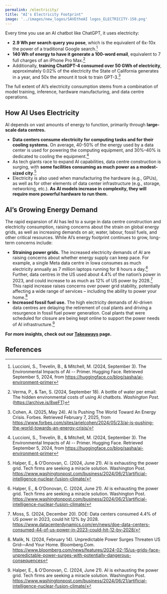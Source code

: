 ```yaml
---
permalink: /electricity/
title: "AI's Electricity Footprint"
image: '../images/new_logos/SAVEtheAI logos_ELECTRICITY-150.png'
---
```

Every time you use an AI chatbot like ChatGPT, it uses electricity: 
- **2.9 Wh per search query you pose**, which is the equivalent of 6x-10x the power of a traditional Google search.[^1]
- **140 Wh of energy to have it generate a 100-word email**, equivalent to 7 full charges of an iPhone Pro Max.[^2]
- Additionally, **training ChatGPT-4 consumed over 50 GWh of electricity**, approximately 0.02% of the electricity the State of California generates in a year, and 50x the amount it took to train GPT-3.[^3]

The full extent of AI’s electricity consumption stems from a combination of model training, inference, hardware manufacturing, and data centre operations. 

## How AI Uses Electricity
AI depends on vast amounts of energy to function, primarily through **large-scale data centres.**

- **Data centers consume electricity for computing tasks and for their cooling systems.** On average, 40-50% of the energy used by a data center is used for powering the computing equipment, and 30%–40% is dedicated to cooling the equipment.[^1]
- As tech giants race to expand AI capabilities, data centre construction is surging, with **some facilities consuming as much power as a modest-sized city**.[^4]
- Electricity is also used when manufacturing the hardware (e.g., GPUs), as well as for other elements of data center infrastructure (e.g., storage, networking, etc.). **As AI models increase in complexity, they will require more powerful hardware to run them.**

## AI’s Growing Energy Demand
The rapid expansion of AI has led to a surge in data centre construction and electricity consumption, raising concerns about the strain on global energy grids, as well as increasing demands on air, water, labour, fossil fuels, and other critical resources. While AI’s energy footprint continues to grow, long-term concerns include:
- **Straining power grids.** The increased electricity demands of AI are raising concerns about whether energy supply can keep pace. For example, a single Meta data centre in Iowa consumes as much electricity annually as 7 million laptops running for 8 hours a day.[^4] Further, data centres in the US used about 4.4% of the nation’s power in 2023, and could increase to as much as 12% of US power by 2028.[^5] This rapid increase raises concerns over power grid stability, potentially affecting a wide range of services – including the ability to power your home.[^6]
- **Increased fossil fuel use.** The high electricity demands of AI-driven data centres are delaying the retirement of coal plants and driving a resurgence in fossil fuel power generation. Coal plants that were scheduled for closure are being kept online to support the power needs of AI infrastructure.[^4]

**For more insights, check out our [Takeaways](https://savethe.ai/takeaways/) page.**

## References
[^1]: Luccioni, S., Trevelin, B., & Mitchell, M. (2024, September 3). The Environmental Impacts of AI -- Primer. Hugging Face. Retrieved September 5, 2024, from https://huggingface.co/blog/sasha/ai-environment-primer 

[^2]: Verma, P., & Tan, S. (2024, September 18). A bottle of water per email: The hidden environmental costs of using AI chatbots. *Washington Post.* (https://archive.is/8xeFT)

[^3]: Cohen, A. (2025, May 24). AI Is Pushing The World Toward An Energy Crisis. Forbes. Retrieved February 7, 2025, from https://www.forbes.com/sites/arielcohen/2024/05/23/ai-is-pushing-the-world-towards-an-energy-crisis/ 

[^4]: Halper, E., & O’Donovan, C. (2024, June 21). AI is exhausting the power grid. Tech firms are seeking a miracle solution. Washington Post. https://www.washingtonpost.com/business/2024/06/21/artificial-intelligence-nuclear-fusion-climate/ 

[^5]: Moss, S. (2024, December 20). DOE: Data centers consumed 4.4% of US power in 2023, could hit 12% by 2028. https://www.datacenterdynamics.com/en/news/doe-data-centers-consumed-44-of-us-power-in-2023-could-hit-12-by-2028/ 

[^6]: Malik, N. (2024, February 14). Unpredictable Power Surges Threaten US Grid—And Your Home. Bloomberg.Com. https://www.bloomberg.com/news/features/2024-02-15/us-grids-face-unpredictable-power-surges-with-potentially-dangerous-consequences 
